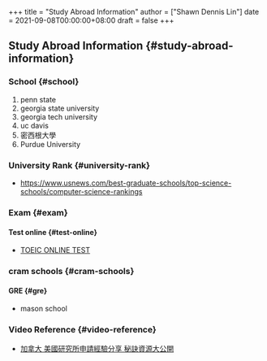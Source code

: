 +++
title = "Study Abroad Information"
author = ["Shawn Dennis Lin"]
date = 2021-09-08T00:00:00+08:00
draft = false
+++

## Study Abroad Information {#study-abroad-information}


### School {#school}

1.  penn state
2.  georgia state university
3.  georgia tech university
4.  uc davis
5.  密西根大學
6.  Purdue University


### University Rank {#university-rank}

-   <https://www.usnews.com/best-graduate-schools/top-science-schools/computer-science-rankings>


### Exam {#exam}


#### Test online {#test-online}

-   [TOEIC ONLINE TEST](https://toeic24.com/toeic-online-test)


### cram schools {#cram-schools}


#### GRE {#gre}

-   mason school


### Video Reference {#video-reference}

-   [加拿大 美國研究所申請經驗分享 秘訣資源大公開](https://youtu.be/BtzoHQMWh7)
